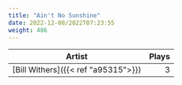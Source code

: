 ```yaml
---
title: "Ain't No Sunshine"
date: 2022-12-08/2022T07:23:55
weight: 486
---
```




 Artist | Plays 
----- | -----:
[Bill Withers]({{< ref "a95315">}}) | 3
